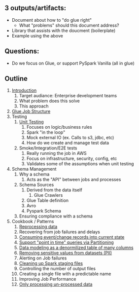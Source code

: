 
## 3 outputs/artifacts:
- Document about how to "do glue right"
    - What "problems" should this document address?
- Library that assists with the doucment (boilerplate)
- Example using the above

## Questions:
- Do we focus on Glue, or support PySpark Vanilla (all in glue)

## Outline

1. [Introduction](./reference.md#introduction)
    1. Target audiance: Enterprise development teams
    1. What problem does this solve
    1. This approach
1. [Glue Job Structure](./reference.md#glue-job-structure)
1. Testing
    1.  [Unit Testing](./reference.md#unit-testing)
        1. Focuses on logic/business rules
        1. Spark "in the loop"
        1. Mock external IO (ex. Calls to s3, jdbc, etc)
        1. How do we create and manage test data
    1. Smoke/Integration/E2E tests
        1. Really running the job in AWS
        1. Focus on infrastructure, security, config, etc
        1. Validates some of the assumptions when unit testing
1. Schema Management
    1. Why a schema
        1. Acts as the "API" between jobs and processes
    1. Schema Sources
        1. Derived from the data itself
            1.  Glue Crawlers
        1. Glue Table definition
        1. Avro
        1. Pyspark Schema
    1. Ensuring compliance with a schema
1. Cookbook / Patterns
    1. [Reprocessing data](./cookbook/reprocessing.md)
    1. Recovering from job failures and delays
    1. [Consuming event/change records into current state](./cookbook/event-change-records.md)
    1. [Support "point in time" queries via Partitioning](./cookbook/point-in-time-queries.md)
    1. [Data modeling as a denormilized table of many columns](./cookbook/denormalize-data-model.md)
    1. [Removing sensitive values from datasets (PII)](./cookbook/removing-sensitive-values.md)
    1. Alerting on Job failures
    1. [Cleaning up Spark staging files](./cookbook/cleaning-up-spark-staging-files.md)
    1. Controlling the number of output files
    1. Creating a single file with a predictable name
    1. Improving Job Performance
    1. [Only processing un-processed data](./cookbook/only-processing-un-processed-data.md)

